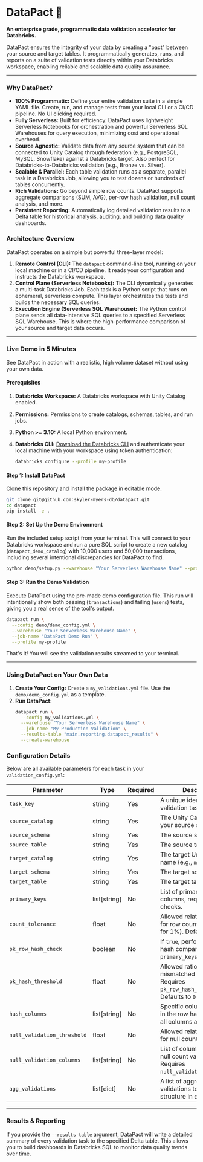 # DataPact 🚀

**An enterprise grade, programmatic data validation accelerator for Databricks.**

DataPact ensures the integrity of your data by creating a "pact" between your source and target tables. It programmatically generates, runs, and reports on a suite of validation tests directly within your Databricks workspace, enabling reliable and scalable data quality assurance.

---

### Why DataPact?

*   **100% Programmatic:** Define your entire validation suite in a simple YAML file. Create, run, and manage tests from your local CLI or a CI/CD pipeline. No UI clicking required.
*   **Fully Serverless:** Built for efficiency. DataPact uses lightweight Serverless Notebooks for orchestration and powerful Serverless SQL Warehouses for query execution, minimizing cost and operational overhead.
*   **Source Agnostic:** Validate data from any source system that can be connected to Unity Catalog through federation (e.g., PostgreSQL, MySQL, Snowflake) against a Databricks target. Also perfect for Databricks-to-Databricks validation (e.g., Bronze vs. Silver).
*   **Scalable & Parallel:** Each table validation runs as a separate, parallel task in a Databricks Job, allowing you to test dozens or hundreds of tables concurrently.
*   **Rich Validations:** Go beyond simple row counts. DataPact supports aggregate comparisons (SUM, AVG), per-row hash validation, null count analysis, and more.
*   **Persistent Reporting:** Automatically log detailed validation results to a Delta table for historical analysis, auditing, and building data quality dashboards.

### Architecture Overview

DataPact operates on a simple but powerful three-layer model:

1.  **Remote Control (CLI):** The `datapact` command-line tool, running on your local machine or in a CI/CD pipeline. It reads your configuration and instructs the Databricks workspace.
2.  **Control Plane (Serverless Notebooks):** The CLI dynamically generates a multi-task Databricks Job. Each task is a Python script that runs on ephemeral, serverless compute. This layer orchestrates the tests and builds the necessary SQL queries.
3.  **Execution Engine (Serverless SQL Warehouse):** The Python control plane sends all data-intensive SQL queries to a specified Serverless SQL Warehouse. This is where the high-performance comparison of your source and target data occurs.

---

### Live Demo in 5 Minutes

See DataPact in action with a realistic, high volume dataset without using your own data.

#### Prerequisites

1.  **Databricks Workspace:** A Databricks workspace with Unity Catalog enabled.
2.  **Permissions:** Permissions to create catalogs, schemas, tables, and run jobs.
3.  **Python >= 3.10:** A local Python environment.
4.  **Databricks CLI:** [Download the Databricks CLI](https://docs.databricks.com/aws/en/dev-tools/cli/install) and authenticate your local machine with your workspace using token authentication:

    ```bash
    databricks configure --profile my-profile
    ```

#### Step 1: Install DataPact

Clone this repository and install the package in editable mode.

```bash
git clone git@github.com:skyler-myers-db/datapact.git
cd datapact
pip install -e .
```

#### Step 2: Set Up the Demo Environment

Run the included setup script from your terminal. This will connect to your Databricks workspace and run a pure SQL script to create a new catalog (`datapact_demo_catalog`) with 10,000 users and 50,000 transactions, including several intentional discrepancies for DataPact to find.

```bash
python demo/setup.py --warehouse "Your Serverless Warehouse Name" --profile my-profile
```

#### Step 3: Run the Demo Validation

Execute DataPact using the pre-made demo configuration file. This run will intentionally show both passing (`transactions`) and failing (`users`) tests, giving you a real sense of the tool's output.

```bash
datapact run \
  --config demo/demo_config.yml \
  --warehouse "Your Serverless Warehouse Name" \
  --job-name "DataPact Demo Run" \
  --profile my-profile
```

 That's it! You will see the validation results streamed to your terminal.

 ---

### Using DataPact on Your Own Data

1.  **Create Your Config:** Create a `my_validations.yml` file. Use the `demo/demo_config.yml` as a template.
2.  **Run DataPact:**
    ```bash
    datapact run \
      --config my_validations.yml \
      --warehouse "Your Serverless Warehouse Name" \
      --job-name "My Production Validation" \
      --results-table "main.reporting.datapact_results" \
      --create-warehouse
    ```

### Configuration Details

Below are all available parameters for each task in your `validation_config.yml`:

| Parameter                 | Type         | Required | Description                                                                          |
|---------------------------|--------------|----------|--------------------------------------------------------------------------------------|
| `task_key`                | string       | Yes      | A unique identifier for the validation task.                                         |
| `source_catalog`          | string       | Yes      | The Unity Catalog name for your source system.                                       |
| `source_schema`           | string       | Yes      | The source schema name.                                                              |
| `source_table`            | string       | Yes      | The source table name.                                                               |
| `target_catalog`          | string       | Yes      | The target Unity Catalog name (e.g., `main`).                                        |
| `target_schema`           | string       | Yes      | The target schema name.                                                              |
| `target_table`            | string       | Yes      | The target table name.                                                               |
| `primary_keys`            | list[string] | No       | List of primary key columns, required for hash checks.                               |
| `count_tolerance`         | float        | No       | Allowed relative difference for row counts (e.g., `0.01` for 1%). Defaults to `0.0`. |
| `pk_row_hash_check`       | boolean      | No       | If `true`, performs a per-row hash comparison. Requires `primary_keys`.              |
| `pk_hash_threshold`       | float        | No       | Allowed ratio of mismatched hashes. Requires `pk_row_hash_check`. Defaults to `0.0`. |
| `hash_columns`            | list[string] | No       | Specific columns to include in the row hash. If omitted, all columns are used.       |
| `null_validation_threshold` | float        | No       | Allowed relative difference for null counts in a column.                             |
| `null_validation_columns` | list[string] | No       | List of columns to perform null count validation on. Requires `null_validation_threshold`. |
| `agg_validations`         | list[dict]   | No       | A list of aggregate validations to perform. See structure in examples.               |

---

### Results & Reporting

If you provide the `--results-table` argument, DataPact will write a detailed summary of every validation task to the specified Delta table. This allows you to build dashboards in Databricks SQL to monitor data quality trends over time.
